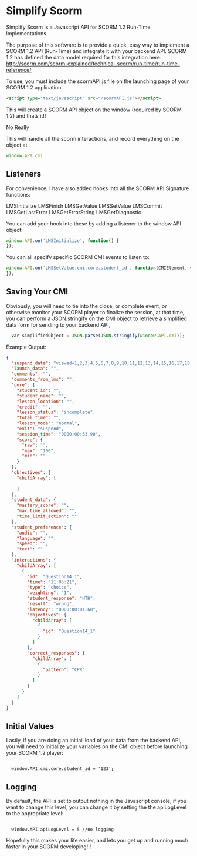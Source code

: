 # Simplify Scorm
Simplify Scorm is a Javascript API for SCORM 1.2 Run-Time Implementations.

The purpose of this software is to provide a quick, easy way to implement a SCORM 1.2 API (Run-Time) and integrate it with your backend API.
SCORM 1.2 has defined the data model required for this integration here: http://scorm.com/scorm-explained/technical-scorm/run-time/run-time-reference/

To use, you must include the scormAPI.js file on the launching page of your SCORM 1.2 application

```html
<script type="text/javascript" src="/scormAPI.js"></script>
```

This will create a SCORM API object on the window (required by SCORM 1.2) and thats it!! 

No Really

This will handle all the scorm interactions, and record everything on the object at 

```javascript
window.API.cmi
```

## Listeners

For convenience, I have also added hooks into all the SCORM API Signature functions:

LMSInitialize
LMSFinish
LMSGetValue
LMSSetValue
LMSCommit
LMSGetLastError
LMSGetErrorString
LMSGetDiagnostic

You can add your hook into these by adding a listener to the window.API object:

```javascript
window.API.on('LMSInitialize', function() {
});
```

You can all specify specific SCORM CMI events to listen to:

```javascript
window.API.on('LMSSetValue.cmi.core.student_id', function(CMIElement, value) {
});
```

## Saving Your CMI
Obviously, you will need to tie into the close, or complete event, or otherwise monitor your SCORM player to finalize the session, at that time, you can perform a JSON.stringify on the CMI object to retrieve a simplified data form for sending to your backend API,

```javascript
  var simplifiedObject = JSON.parse(JSON.stringify(window.API.cmi));
```

Example Output: 
```json
{
  "suspend_data": "viewed=1,2,3,4,5,6,7,8,9,10,11,12,13,14,15,16,17,18,19,20,21,22,23,24,25,26,27,28,29,30,31|lastviewedslide=31|7#1##,3,3,3,7,3,3,7,3,3,3,3,3,3,3,3,3,3,3,3,3,3,3,3,3,3,3,3,3,3,3,11#0#b5e89fbb-7cfb-46f0-a7cb-758165d3fe7e=236~262~2542812732762722742772682802752822882852892872832862962931000~3579~32590001001010101010101010101001001001001001001001001001001001001001001001001001001001001001001001001001001001001001001001001001001001001001001001001001001001001001001001001001001001001001001001001001001010010010010010010010010011010010010010010010010010010010010112101021000171000~236a71d398e-4023-4967-88fe-1af18721422d06passed6failed000000000000000000000000000000000000000000000000000000000000000000000000000000000000000000000000000000000000000000000000000000000000000000000000000000000000000000000000000000000000000000000000000000105wrong110000000000000000000000000000000000~3185000000000000000000000000000000000000000000000000000000000000000000000000000000000~283~2191w11~21113101w41689~256~2100723031840~21007230314509062302670~2110723031061120000000000000000000~240~234531618~21601011000100000002814169400,#-1",
  "launch_data": "",
  "comments": "",
  "comments_from_lms": "",
  "core": {
    "student_id": "",
    "student_name": "",
    "lesson_location": "",
    "credit": "",
    "lesson_status": "incomplete",
    "total_time": "",
    "lesson_mode": "normal",
    "exit": "suspend",
    "session_time": "0000:00:33.90",
    "score": {
      "raw": "",
      "max": "100",
      "min": ""
    }
  },
  "objectives": {
    "childArray": [
      
    ]
  },
  "student_data": {
    "mastery_score": "",
    "max_time_allowed": "",
    "time_limit_action": ""
  },
  "student_preference": {
    "audio": "",
    "language": "",
    "speed": "",
    "text": ""
  },
  "interactions": {
    "childArray": [
      {
        "id": "Question14_1",
        "time": "11:05:21",
        "type": "choice",
        "weighting": "1",
        "student_response": "HTH",
        "result": "wrong",
        "latency": "0000:00:01.68",
        "objectives": {
          "childArray": [
            {
              "id": "Question14_1"
            }
          ]
        },
        "correct_responses": {
          "childArray": [
            {
              "pattern": "CPR"
            }
          ]
        }
      }
    ]
  }
}
```

## Initial Values
Lastly, if you are doing an initiail load of your data from the backend API, you will need to initialize your variables on the CMI object before launching your SCORM 1.2 player:

<code>
  window.API.cmi.core.student_id = '123';
</code>

## Logging
By default, the API is set to output nothing in the Javascript console, if you want to change this level, you can change it by setting the the apiLogLevel to the appropriate level:

<code>
  window.API.apiLogLevel = 5 //no logging
</code>

Hopefully this makes your life easier, and lets you get up and running much faster in your SCORM developing!!!

